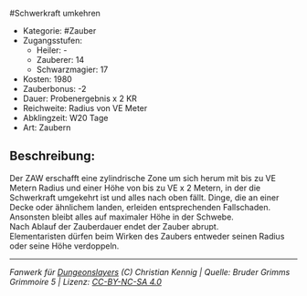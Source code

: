 #Schwerkraft umkehren  
- Kategorie: #Zauber  
- Zugangsstufen:  
  - Heiler: -  
  - Zauberer: 14  
  - Schwarzmagier: 17  
- Kosten: 1980  
- Zauberbonus: -2  
- Dauer: Probenergebnis x 2 KR  
- Reichweite: Radius von VE Meter  
- Abklingzeit: W20 Tage  
- Art: Zaubern     

## Beschreibung:
Der ZAW erschafft eine zylindrische Zone um sich herum mit bis zu VE Metern Radius und einer Höhe von bis zu VE x 2 Metern, in der die Schwerkraft umgekehrt ist und alles nach oben fällt. Dinge, die an einer Decke oder ähnlichem landen, erleiden entsprechenden Fallschaden. Ansonsten bleibt alles auf maximaler Höhe in der Schwebe.<br>Nach Ablauf der Zauberdauer endet der Zauber abrupt.<br>Elementaristen dürfen beim Wirken des Zaubers entweder seinen Radius oder seine Höhe verdoppeln.


___
*Fanwerk für [Dungeonslayers](https://www.dungeonslayers.net/) (C) Christian Kennig | Quelle: Bruder Grimms Grimmoire 5 | Lizenz: [CC-BY-NC-SA 4.0](https://creativecommons.org/licenses/by-nc-sa/4.0/deed.de)*